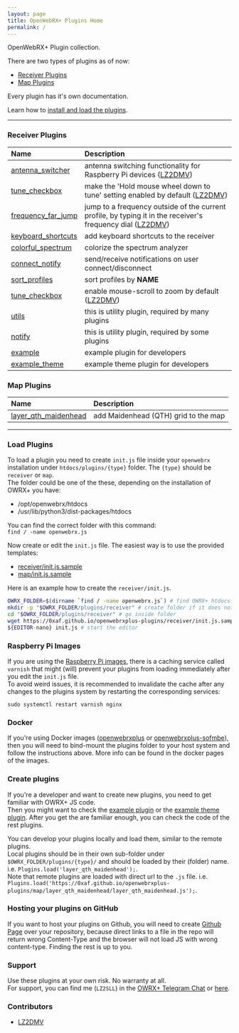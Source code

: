 ```yaml
---
layout: page
title: OpenWebRX+ Plugins Home
permalink: /
---
```


OpenWebRX+ Plugin collection.  

There are two types of plugins as of now:
 * [Receiver Plugins](#receiver-plugins)
 * [Map Plugins](#map-plugins)

Every plugin has it's own documentation.  

Learn how to [install and load the plugins](#load-plugins).

---

### Receiver Plugins

| Name | Description |
| :------ | :---------- |
|[antenna_switcher](receiver/antenna_switcher/)|antenna switching functionality for Raspberry Pi devices ([LZ2DMV](#contributors))|
|[tune_checkbox](receiver/tune_checkbox/)|make the 'Hold mouse wheel down to tune' setting enabled by default ([LZ2DMV](#contributors))|
|[frequency_far_jump](receiver/frequency_far_jump/)|jump to a frequency outside of the current profile, by typing it in the receiver's frequency dial ([LZ2DMV](#contributors))|
|[keyboard_shortcuts](receiver/keyboard_shortcuts/)|add keyboard shortcuts to the receiver|
|[colorful_spectrum](receiver/colorful_spectrum/)|colorize the spectrum analyzer|
|[connect_notify](receiver/connect_notify/)|send/receive notifications on user connect/disconnect|
|[sort_profiles](receiver/sort_profiles/)|sort profiles by __NAME__|
|[tune_checkbox](receiver/tune_checkbox/)|enable mouse-scroll to zoom by default ([LZ2DMV](#contributors))|
|[utils](receiver/utils/)|this is utility plugin, required by many plugins|
|[notify](receiver/notify/)|this is utility plugin, required by some plugins|
|[example](receiver/example/)|example plugin for developers|
|[example_theme](receiver/example_theme/)|example theme plugin for developers|

### Map Plugins

| Name | Description |
| :------ | :---------- |
|[layer_qth_maidenhead](map/layer_qth_maidenhead/)|add Maidenhead (QTH) grid to the map|

---

### Load Plugins
To load a plugin you need to create `init.js` file inside your `openwebrx` installation under `htdocs/plugins/{type}` folder. The `{type}` should be `receiver` or `map`.  
The folder could be one of the these, depending on the installation of OWRX+ you have:
 * /opt/openwebrx/htdocs
 * /usr/lib/python3/dist-packages/htdocs

You can find the correct folder with this command:  
`find / -name openwebrx.js`

Now create or edit the `init.js` file. The easiest way is to use the provided templates:
 * [receiver/init.js.sample](receiver/init.js.sample)
 * [map/init.js.sample](map/init.js.sample)

Here is an example how to create the `receiver/init.js`.  
```bash
OWRX_FOLDER=$(dirname `find / -name openwebrx.js`) # find OWRX+ htdocs folder
mkdir -p "$OWRX_FOLDER/plugins/receiver" # create folder if it does not exist
cd "$OWRX_FOLDER/plugins/receiver" # go inside folder
wget https://0xaf.github.io/openwebrxplus-plugins/receiver/init.js.sample -O init.js # download tepmlate
${EDITOR-nano} init.js # start the editor
```

### Raspberry Pi Images
If you are using the [Raspberry Pi images](https://github.com/luarvique/openwebrx/releases), there is a caching service called `varnish` that might (will) prevent your plugins from loading immediately after you edit the `init.js` file.  
To avoid weird issues, it is recommended to invalidate the cache after any changes to the plugins system by restarting the corresponding services:

`sudo systemctl restart varnish nginx`

### Docker
If you're using Docker images ([openwebrxplus](https://hub.docker.com/r/slechev/openwebrxplus) or [openwebrxplus-sofmbe](https://hub.docker.com/r/slechev/openwebrxplus-softmbe)), then you will need to bind-mount the plugins folder to your host system and follow the instructions above. More info can be found in the docker pages of the images.

### Create plugins
If you're a developer and want to create new plugins, you need to get familiar with OWRX+ JS code.  
Then you might want to check the [example plugin](receiver/example) or the [example theme plugin](receiver/example_theme).
After you get the are familiar enough, you can check the code of the rest plugins.

You can develop your plugins locally and load them, similar to the remote plugins.  
Local plugins should be in their own sub-folder under `$OWRX_FOLDER/plugins/{type}/` and should be loaded by their (folder) name. i.e. `Plugins.load('layer_qth_maidenhead');`.  
Note that remote plugins are loaded with direct url to the `.js` file. i.e. `Plugins.load('https://0xaf.github.io/openwebrxplus-plugins/map/layer_qth_maidenhead/layer_qth_maidenhead.js');`.  

### Hosting your plugins on GitHub
If you want to host your plugins on Github, you will need to create [Github Page](https://docs.github.com/en/pages/getting-started-with-github-pages/configuring-a-publishing-source-for-your-github-pages-site) over your repository, because direct links to a file in the repo will return wrong Content-Type and the browser will not load JS with wrong content-type. Finding the rest is up to you.

### Support
Use these plugins at your own risk. No warranty at all.  
For support, you can find me (`LZ2SLL`) in the [OWRX+ Telegram Chat](https://t.me/openwebrx_chat) or [here](https://0xAF.org/about/).

### Contributors
 - [LZ2DMV](https://github.com/LZ2DMV)
